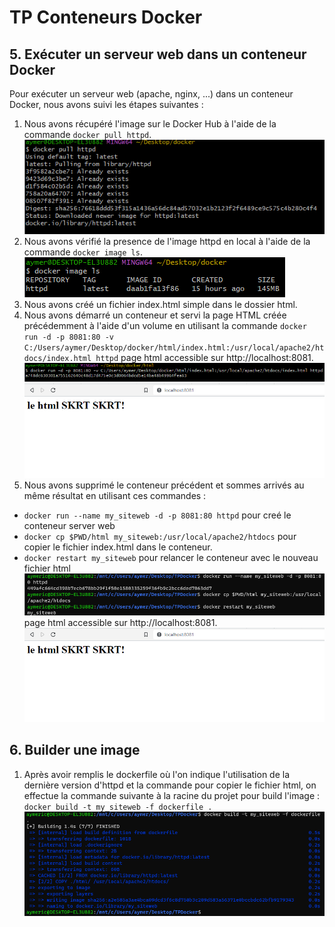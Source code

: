 TP Conteneurs Docker
====================

5\. Exécuter un serveur web dans un conteneur Docker
----------------------------------------------------

Pour exécuter un serveur web (apache, nginx, ...) dans un conteneur Docker, nous avons suivi les étapes suivantes :

1.  Nous avons récupéré l'image sur le Docker Hub à l'aide de la commande `docker pull httpd`.
![Screenshot](ScreenShots/screenShotBash5A.png)
2.  Nous avons vérifié la presence de l'image httpd en local à l'aide de la commande `docker image ls`.
![Screenshot](ScreenShots/screenShotBash5B.png)
3.  Nous avons créé un fichier index.html simple dans le dossier html.
4.  Nous avons démarré un conteneur et servi la page HTML créée précédemment à l'aide d'un volume en utilisant la commande `docker run -d -p 8081:80 -v C:/Users/aymer/Desktop/docker/html/index.html:/usr/local/apache2/htdocs/index.html httpd` page html accessible sur http://localhost:8081.
![Screenshot](ScreenShots/screenShotBash5D.png)
![Screenshot](ScreenShots/screenShotBash5DD.png)
5.  Nous avons supprimé le conteneur précédent et sommes arrivés au même résultat en utilisant ces commandes :
- `docker run --name my_siteweb -d -p 8081:80 httpd` pour creé le conteneur server web
- `docker cp $PWD/html my_siteweb:/usr/local/apache2/htdocs` pour copier le fichier index.html dans le conteneur.
- `docker restart my_siteweb` pour relancer le conteneur avec le nouveau fichier html
![Screenshot](ScreenShots/screenShotBash5E.png)
page html accessible sur http://localhost:8081.
![Screenshot](ScreenShots/screenShotBash5DD.png)

6\. Builder une image
----------------------------------------------------
1. Après avoir remplis le dockerfile où l'on indique l'utilisation de la dernière version d'httpd et la commande pour copier le fichier html, on effectue la commande suivante à la racine du projet pour build l'image : `docker build -t my_siteweb -f dockerfile .`
![Screenshot](ScreenShots/screenShotBash6A.png)